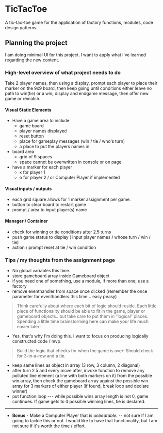 # TicTacToe

A tic-tac-toe game for the application of factory functions, modules, code design patterns.

## Planning the project

I am doing minimal UI for this project. I want to apply what i've learned regarding the new content.

### High-level overview of what project needs to do

Take 2 player names, then using a display, prompt each player to place their marker on the 9x9 board, then keep going until conditions either leave no path to win(tie) or a win, display and endgame message, then offer new game or rematch.

#### Visual Static Elements

- Have a game area to include
  - game board
  - player names displayed
  - reset button
  - place for gameplay messages (win / tie / who's turn)
  - a place to put the players names in
- board area
  - grid of 9 spaces
  - space cannot be overwritten in console or on page
- have a marker for each player
  - x for player 1
  - o for player 2 / or Computer Player if implemented

#### Visual inputs / outputs

- each grid square allows for 1 marker assignment per game.
- button to clear board to restart game
- prompt / area to input player(s) name

#### Manager / Container

- check for winning or tie conditions after 2.5 turns
- push game status to display ( input player names / whose turn / win / tie)  
- action / prompt reset at tie / win condition

### Tips / my thoughts from the assignment page

- No global variables this time.
- store gameboard array inside Gameboard object
- if you need one of something, use a module, if more than one, use a factory
- remove eventhandler from space once clicked (remember the once parameter for eventhandlers this time... easy peasy)

> Think carefully about where each bit of logic should reside. Each little piece of functionality should be able to fit in the game, player or gameboard objects.. but take care to put them in “logical” places. Spending a little time brainstorming here can make your life much easier later!

- Yes, that's why I'm doing this. I want to focus on producing logically constructed code / mvp.

> Build the logic that checks for when the game is over! Should check for 3-in-a-row and a tie.

- keep same lines as object in array (3 row, 3 column, 2 diagonal)
- after turn 2.5 and every move after,  invoke function to remove any polluted line element (a line with both markers on it) from the possible win array, then check the gameboard array against the possible win array for 3 markers of either player (if found, break loop and declare winner)
- put function loop --- while possible wins array length is not 0, game continues.  If game gets to 0 possible winning lines, tie is declared.

---

- __Bonus__ - Make a Computer Player that is _unbeatable_.  -- not sure if I am going to tackle this or not. I would like to have that functionality, but I am not sure if it's worth the time / effort.
